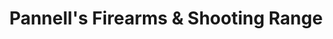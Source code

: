 ---
title: "Pannell's Firearms & Shooting Range"
url: /woodstock/pannells-firearms-und-shooting-range/
shop: Waffen
---